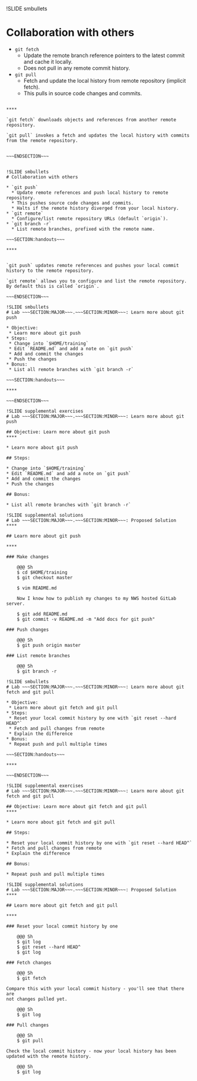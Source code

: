 !SLIDE smbullets
# Collaboration with others

* `git fetch`
  * Update the remote branch reference pointers to the latest commit and cache it locally.
  * Does not pull in any remote commit history.
* `git pull`
  * Fetch and update the local history from remote repository (implicit fetch).
  * This pulls in source code changes and commits.

~~~SECTION:handouts~~~

****

`git fetch` downloads objects and references from another remote repository.

`git pull` invokes a fetch and updates the local history with commits from the remote repository.


~~~ENDSECTION~~~


!SLIDE smbullets
# Collaboration with others

* `git push`
  * Update remote references and push local history to remote repository.
  * This pushes source code changes and commits.
  * Halts if the remote history diverged from your local history.
* `git remote`
  * Configure/list remote repository URLs (default `origin`).
* `git branch -r`
  * List remote branches, prefixed with the remote name.

~~~SECTION:handouts~~~

****


`git push` updates remote references and pushes your local commit history to the remote repository.

`git remote` allows you to configure and list the remote repository. By default this is called `origin`.

~~~ENDSECTION~~~

!SLIDE smbullets
# Lab ~~~SECTION:MAJOR~~~.~~~SECTION:MINOR~~~: Learn more about git push

* Objective:
 * Learn more about git push
* Steps:
 * Change into `$HOME/training`
 * Edit `README.md` and add a note on `git push`
 * Add and commit the changes
 * Push the changes
* Bonus:
 * List all remote branches with `git branch -r`

~~~SECTION:handouts~~~

****

~~~ENDSECTION~~~

!SLIDE supplemental exercises
# Lab ~~~SECTION:MAJOR~~~.~~~SECTION:MINOR~~~: Learn more about git push

## Objective: Learn more about git push
****

* Learn more about git push

## Steps:

* Change into `$HOME/training`
* Edit `README.md` and add a note on `git push`
* Add and commit the changes
* Push the changes

## Bonus:

* List all remote branches with `git branch -r`

!SLIDE supplemental solutions
# Lab ~~~SECTION:MAJOR~~~.~~~SECTION:MINOR~~~: Proposed Solution
****

## Learn more about git push

****

### Make changes

    @@@ Sh
    $ cd $HOME/training
    $ git checkout master

    $ vim README.md

    Now I know how to publish my changes to my NWS hosted GitLab server.

    $ git add README.md
    $ git commit -v README.md -m "Add docs for git push"

### Push changes

    @@@ Sh
    $ git push origin master

### List remote branches

    @@@ Sh
    $ git branch -r

!SLIDE smbullets
# Lab ~~~SECTION:MAJOR~~~.~~~SECTION:MINOR~~~: Learn more about git fetch and git pull

* Objective:
 * Learn more about git fetch and git pull
* Steps:
 * Reset your local commit history by one with `git reset --hard HEAD^`
 * Fetch and pull changes from remote
 * Explain the difference
* Bonus:
 * Repeat push and pull multiple times

~~~SECTION:handouts~~~

****

~~~ENDSECTION~~~

!SLIDE supplemental exercises
# Lab ~~~SECTION:MAJOR~~~.~~~SECTION:MINOR~~~: Learn more about git fetch and git pull

## Objective: Learn more about git fetch and git pull
****

* Learn more about git fetch and git pull

## Steps:

* Reset your local commit history by one with `git reset --hard HEAD^`
* Fetch and pull changes from remote
* Explain the difference

## Bonus:

* Repeat push and pull multiple times

!SLIDE supplemental solutions
# Lab ~~~SECTION:MAJOR~~~.~~~SECTION:MINOR~~~: Proposed Solution
****

## Learn more about git fetch and git pull

****

### Reset your local commit history by one

    @@@ Sh
    $ git log
    $ git reset --hard HEAD^
    $ git log

### Fetch changes

    @@@ Sh
    $ git fetch

Compare this with your local commit history - you'll see that there are
not changes pulled yet.

    @@@ Sh
    $ git log

### Pull changes

    @@@ Sh
    $ git pull

Check the local commit history - now your local history has been
updated with the remote history.

    @@@ Sh
    $ git log

